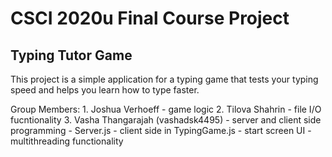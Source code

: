 # CSCI 2020u Final Course Project

## Typing Tutor Game

This project is a simple application for a typing game that tests your typing speed and helps you learn how to type faster.

Group Members: 
        1. Joshua Verhoeff
              - game logic
        2. Tilova Shahrin
              - file I/O fucntionality
        3. Vasha Thangarajah (vashadsk4495)
              - server and client side programming
                    - Server.js
                    - client side in TypingGame.js
              - start screen UI
              - multithreading functionality

